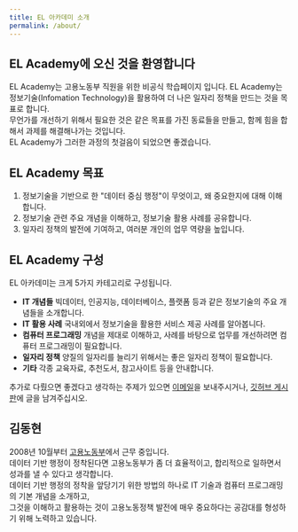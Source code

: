 ```yaml
---
title: EL 아카데미 소개
permalink: /about/
---
```


## **EL Academy에 오신 것을 환영합니다**

EL Academy는 고용노동부 직원을 위한 비공식 학습페이지 입니다.
EL Academy는 정보기술(Infomation Technology)을 활용하여 더 나은 일자리 정책을 만드는 것을 목표로 합니다.  
무언가를 개선하기 위해서 필요한 것은 같은 목표를 가진 동료들을 만들고, 함께 힘을 합해서 과제를 해결해나가는 것입니다.  
EL Academy가 그러한 과정의 첫걸음이 되었으면 좋겠습니다.  

## **EL Academy 목표**

1. 정보기술을 기반으로 한 "데이터 중심 행정"이 무엇이고, 왜 중요한지에 대해 이해합니다.  
2. 정보기술 관련 주요 개념을 이해하고, 정보기술 활용 사례를 공유합니다.  
3. 일자리 정책의 발전에 기여하고, 여러분 개인의 업무 역량을 높입니다.  

## **EL Academy 구성**

EL 아카데미는 크게 5가지 카테고리로 구성됩니다.  

 - **IT 개념들** 빅데이터, 인공지능, 데이터베이스, 플랫폼 등과 같은 정보기술의 주요 개념들을 소개합니다.  
 - **IT 활용 사례** 국내외에서 정보기술을 활용한 서비스 제공 사례를 알아봅니다.  
 - **컴퓨터 프로그래밍** 개념을 제대로 이해하고, 사례를 바탕으로 업무를 개선하려면 컴퓨터 프로그래밍이 필요합니다.  
 - **일자리 정책** 양질의 일자리를 늘리기 위해서는 좋은 일자리 정책이 필요합니다.  
 - **기타** 각종 교육자료, 추천도서, 참고사이트 등을 안내합니다.  
 
추가로 다뤘으면 좋겠다고 생각하는 주제가 있으면 [이메일](mailto:labor.barkle@gmail.com)을 보내주시거나, [깃허브 게시판](https://github.com/barkle2/barkle2.github.io/issues)에 글을 남겨주십시오.

## 김동현

2008년 10월부터 [고용노동부](https://moel.go.kr/)에서 근무 중입니다.   
데이터 기반 행정이 정착된다면 고용노동부가 좀 더 효율적이고, 합리적으로 일하면서 성과를 낼 수 있다고 생각합니다.   
데이터 기반 행정의 정착을 앞당기기 위한 방법의 하나로 IT 기술과 컴퓨터 프로그래밍의 기본 개념을 소개하고,   
그것을 이해하고 활용하는 것이 고용노동정책 발전에 매우 중요하다는 공감대를 형성하기 위해 노력하고 있습니다.
